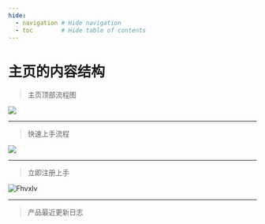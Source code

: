 ```yaml
---
hide:
  - navigation # Hide navigation
  - toc        # Hide table of contents
---
```

# 主页的内容结构

> 主页顶部流程图

![](https://file.samzong.me/image/U03202109.png)

---

> 快速上手流程

![](https://file.samzong.me/image/U03202121.png)

---

> 立即注册上手

![Fhvxlv](http://ipic-typora-samzong.oss-cn-qingdao.aliyuncs.com//uPic/Fhvxlv.png)

---

> 产品最近更新日志

